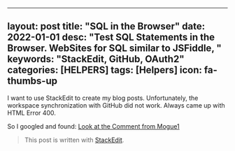 
---
layout: post
title:  "SQL in the Browser"
date:   2022-01-01
desc: "Test SQL Statements in the Browser. WebSites for SQL similar to JSFiddle, "
keywords: "StackEdit, GitHub, OAuth2"
categories: [HELPERS]
tags: [Helpers]
icon: fa-thumbs-up
---
I want to use StackEdit to create my blog posts.
Unfortunately, the workspace synchronization with GitHub did not work.
Always came up with HTML Error 400.

So I googled and found:
[Look at the Comment from Mogue1](https://github.com/benweet/stackedit/issues/1755#issuecomment-918949789)

> This post is written with [StackEdit](https://stackedit.io/).
<!--stackedit_data:
eyJoaXN0b3J5IjpbLTczMzcwNzY3OV19
-->